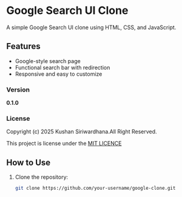 # Google Search UI Clone

A simple Google Search UI clone using HTML, CSS, and JavaScript.

## Features
- Google-style search page
- Functional search bar with redirection
- Responsive and easy to customize

### Version
**0.1.0**

### License
Copyright (c) 2025 Kushan Siriwardhana.All Right Reserved.

This project is license under the [MIT LICENCE](LICENSE.txt)

## How to Use
1. Clone the repository:
   ```sh
   git clone https://github.com/your-username/google-clone.git

